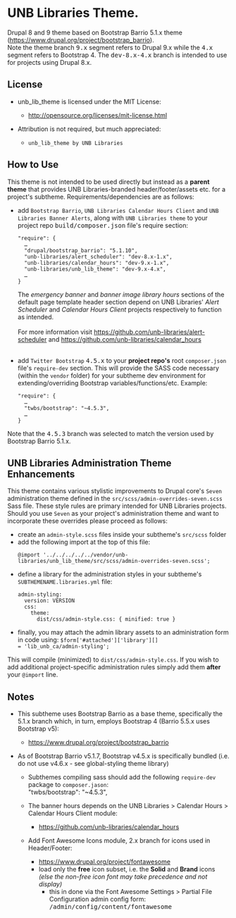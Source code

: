 # UNB Libraries Theme.
Drupal 8 and 9 theme based on Bootstrap Barrio 5.1.x theme (https://www.drupal.org/project/bootstrap_barrio).<br>
Note the theme branch <kbd>9.x</kbd> segment refers to Drupal 9.x while the <kbd>4.x</kbd> segment refers
to Bootstrap 4. The <kbd>dev-8.x-4.x</kbd> branch is intended to use for projects using Drupal 8.x.

## License
- unb_lib_theme is licensed under the MIT License:
  - http://opensource.org/licenses/mit-license.html

- Attribution is not required, but much appreciated:
  - `unb_lib_theme by UNB Libraries`


## How to Use
This theme is not intended to be used directly but instead as a **parent theme** that provides UNB Libraries-branded
header/footer/assets etc. for a project's subtheme. Requirements/dependencies are as follows:

- add `Bootstrap Barrio`, `UNB Libraries Calendar Hours Client` and `UNB Libraries Banner Alerts`, along with `UNB Libraries theme`
  to your project repo <kbd>build/composer.json</kbd> file's require section:
  <pre><code>"require": {
    &hellip;
    "drupal/bootstrap_barrio": "5.1.10",
    "unb-libraries/alert_scheduler": "dev-8.x-1.x",
    "unb-libraries/calendar_hours": "dev-9.x-1.x",
    "unb-libraries/unb_lib_theme": "dev-9.x-4.x",
    &hellip;
  }</code></pre>

  The <i>emergency banner</i> and <i>banner image library hours</i> sections of the default page
  template header section depend on UNB Libraries' <i>Alert Scheduler</i> and <i>Calendar Hours Client</i> 
  projects respectively to function as intended.<br><br>
  For more information visit https://github.com/unb-libraries/alert-scheduler and https://github.com/unb-libraries/calendar_hours
  <br><br>

- add `Twitter Bootstrap` <kbd>4.5.x</kbd> to your **project repo's** root `composer.json` file's `require-dev` section. This will provide
  the SASS code necessary (within the `vendor` folder) for your subtheme dev environment for extending/overriding Bootstrap
  variables/functions/etc. Example:
  <pre><code>"require": {
    &hellip;
    "twbs/bootstrap": "~4.5.3",
    &hellip;
  }</code></pre>

Note that the <kbd>4.5.3</kbd> branch was selected to match the version used by Bootstrap Barrio 5.1.x.

## UNB Libraries Administration Theme Enhancements
This theme contains various stylistic improvements to Drupal core's `Seven` administration
theme defined in the <code>src/scss/admin-overrides-seven.scss</code> Sass file. These style
rules are primary intended for UNB Libraries projects. Should you use `Seven` as your
project's administration theme and want to incorporate these overrides please proceed as follows:
- create an <code>admin-style.scss</code> files inside your subtheme's <code>src/scss</code> folder
- add the following import at the top of this file:
  <pre><code>@import '../../../../../vendor/unb-libraries/unb_lib_theme/src/scss/admin-overrides-seven.scss';</code></pre>
- define a library for the administration styles in your subtheme's <code>SUBTHEMENAME.libraries.yml</code> file:
  <pre><code>admin-styling:
    version: VERSION
    css:
      theme:
        dist/css/admin-style.css: { minified: true }
  </code></pre>
- finally, you may attach the admin library assets to an administration form in code using:
<code>$form['#attached']['library'][] = 'lib_unb_ca/admin-styling';</code>

This will compile (minimized) to <code>dist/css/admin-style.css</code>. If you wish to add additional project-specific
administration rules simply add them **after** your <code>@import</code> line.

## Notes
- This subtheme uses Bootstrap Barrio as a base theme, specifically the 5.1.x branch which, in turn, employs Bootstrap 4 (Barrio 5.5.x uses Bootstrap v5):
  - https://www.drupal.org/project/bootstrap_barrio

- As of Bootstrap Barrio v5.1.7, Bootstrap v4.5.x is specifically bundled (i.e. do not use v4.6.x - see global-styling theme library)
  - Subthemes compiling sass should add the following `require-dev` package to `composer.jason`:  
    "twbs/bootstrap": "~4.5.3",

  - The banner hours depends on the UNB Libraries > Calendar Hours > Calendar Hours Client module:
    - https://github.com/unb-libraries/calendar_hours

  - Add Font Awesome Icons module, 2.x branch for icons used in Header/Footer:
    - https://www.drupal.org/project/fontawesome
    - load only the <b>free</b> icon subset, i.e. the <b>Solid</b> and <b>Brand</b> icons <i>(else the non-free icon font
      may take precedence and not display)</i>
       - this in done via the Font Awesome Settings > Partial File Configuration admin config form: 
         <kbd>/admin/config/content/fontawesome</kbd>
